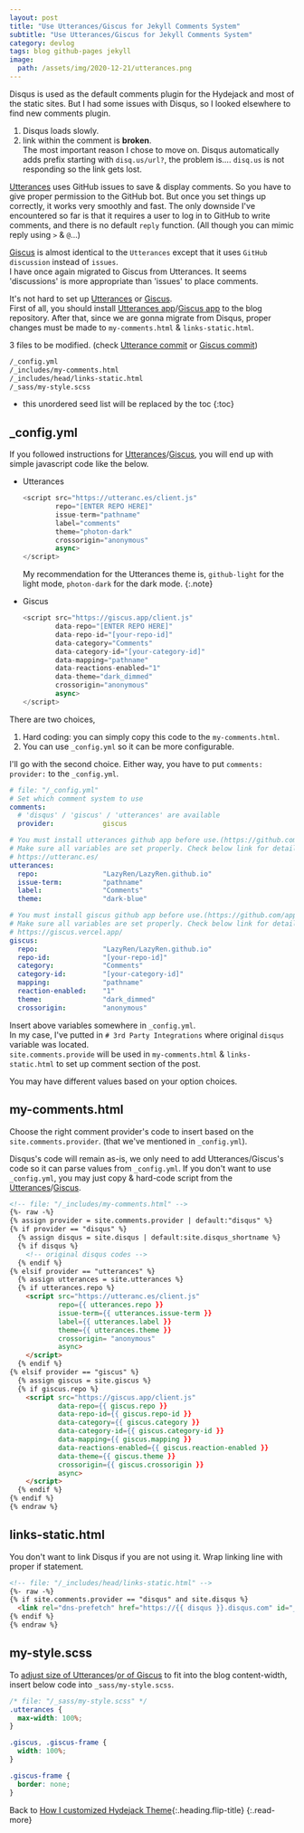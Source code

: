 ```yaml
---
layout: post
title: "Use Utterances/Giscus for Jekyll Comments System"
subtitle: "Use Utterances/Giscus for Jekyll Comments System"
category: devlog
tags: blog github-pages jekyll
image:
  path: /assets/img/2020-12-21/utterances.png
---
```


Disqus is used as the default comments plugin for the Hydejack and most of the static sites. But I had some issues with
Disqus, so I looked elsewhere to find new comments plugin.

1. Disqus loads slowly.<br>
2. link within the comment is **broken**.<br>
   The most important reason I chose to move on. Disqus automatically adds prefix starting with `disq.us/url?`,
   the problem is.... `disq.us` is not responding so the link gets lost.

[Utterances] uses GitHub issues to save & display comments. So you have to give proper permission to the GitHub bot.
But once you set things up correctly, it works very smoothly and fast. The only downside I've encountered so far is that
it requires a user to log in to GitHub to write comments, and there is no default `reply` function.
(All though you can mimic reply using `>` & `@`...)

[Giscus] is almost identical to the `Utterances` except that it uses `GitHub discussion` instead of `issues`.<br>
I have once again migrated to Giscus from Utterances. It seems 'discussions' is more appropriate than 'issues' to place
comments.

[Utterances]: https://utteranc.es/
[Giscus]: https://giscus.vercel.app/

[Utterances]: https://utteranc.es/
[Giscus]: https://giscus.vercel.app/

<!--more-->

It's not hard to set up [Utterances] or [Giscus].<br>
First of all, you should install [Utterances app]/[Giscus app] to the blog repository. After that, since we are gonna
migrate from Disqus, proper changes must be made to `my-comments.html` & `links-static.html`.<br>

[Utterances app]: https://github.com/apps/utterances
[Giscus app]: https://github.com/apps/giscus

3 files to be modified. (check [Utterance commit] or [Giscus commit])

[Utterance commit]: https://github.com/LazyRen/LazyRen.github.io/commit/8dcf03700c7f3d0f581b27a6fcf2e8a4d8396340
[Giscus commit]: https://github.com/LazyRen/LazyRen.github.io/commit/053deedc4a5a3f49cf04cb8e8b496120aeab24a1

```default
/_config.yml
/_includes/my-comments.html
/_includes/head/links-static.html
/_sass/my-style.scss
```

* this unordered seed list will be replaced by the toc
{:toc}

## _config.yml

If you followed instructions for [Utterances]/[Giscus], you will end up with simple javascript code like the below.

* Utterances

  ```javascript
  <script src="https://utteranc.es/client.js"
          repo="[ENTER REPO HERE]"
          issue-term="pathname"
          label="comments"
          theme="photon-dark"
          crossorigin="anonymous"
          async>
  </script>
  ```

  My recommendation for the Utterances theme is, `github-light` for the light mode, `photon-dark` for the dark mode.
  {:.note}

* Giscus

  ```javascript
  <script src="https://giscus.app/client.js"
          data-repo="[ENTER REPO HERE]"
          data-repo-id="[your-repo-id]"
          data-category="Comments"
          data-category-id="[your-category-id]"
          data-mapping="pathname"
          data-reactions-enabled="1"
          data-theme="dark_dimmed"
          crossorigin="anonymous"
          async>
  </script>
  ```

There are two choices,

1. Hard coding: you can simply copy this code to the `my-comments.html`.
2. You can use `_config.yml` so it can be more configurable.

I'll go with the second choice. Either way, you have to put `comments: provider:` to the `_config.yml`.

```yaml
# file: "/_config.yml"
# Set which comment system to use
comments:
  # 'disqus' / 'giscus' / 'utterances' are available
  provider:            giscus

# You must install utterances github app before use.(https://github.com/apps/utterances)
# Make sure all variables are set properly. Check below link for detail.
# https://utteranc.es/
utterances:
  repo:                "LazyRen/LazyRen.github.io"
  issue-term:          "pathname"
  label:               "Comments"
  theme:               "dark-blue"

# You must install giscus github app before use.(https://github.com/apps/giscus)
# Make sure all variables are set properly. Check below link for detail.
# https://giscus.vercel.app/
giscus:
  repo:                "LazyRen/LazyRen.github.io"
  repo-id:             "[your-repo-id]"
  category:            "Comments"
  category-id:         "[your-category-id]"
  mapping:             "pathname"
  reaction-enabled:    "1"
  theme:               "dark_dimmed"
  crossorigin:         "anonymous"
```

Insert above variables somewhere in `_config.yml`.<br>
In my case, I've putted in `# 3rd Party Integrations` where original `disqus` variable was located.<br>
`site.comments.provide` will be used in `my-comments.html` & `links-static.html` to set up comment section of the post.

You may have different values based on your option choices.

## my-comments.html

Choose the right comment provider's code to insert based on the `site.comments.provider`.
(that we've mentioned in `_config.yml`).

Disqus's code will remain as-is, we only need to add Utterances/Giscus's code so it can parse values from `_config.yml`.
If you don't want to use `_config.yml`, you may just copy & hard-code script from the [Utterances]/[Giscus].

```html
<!-- file: "/_includes/my-comments.html" -->
{%- raw -%}
{% assign provider = site.comments.provider | default:"disqus" %}
{% if provider == "disqus" %}
  {% assign disqus = site.disqus | default:site.disqus_shortname %}
  {% if disqus %}
    <!-- original disqus codes -->
  {% endif %}
{% elsif provider == "utterances" %}
  {% assign utterances = site.utterances %}
  {% if utterances.repo %}
    <script src="https://utteranc.es/client.js"
            repo={{ utterances.repo }}
            issue-term={{ utterances.issue-term }}
            label={{ utterances.label }}
            theme={{ utterances.theme }}
            crossorigin= "anonymous"
            async>
    </script>
  {% endif %}
{% elsif provider == "giscus" %}
  {% assign giscus = site.giscus %}
  {% if giscus.repo %}
    <script src="https://giscus.app/client.js"
            data-repo={{ giscus.repo }}
            data-repo-id={{ giscus.repo-id }}
            data-category={{ giscus.category }}
            data-category-id={{ giscus.category-id }}
            data-mapping={{ giscus.mapping }}
            data-reactions-enabled={{ giscus.reaction-enabled }}
            data-theme={{ giscus.theme }}
            crossorigin={{ giscus.crossorigin }}
            async>
    </script>
  {% endif %}
{% endif %}
{% endraw %}
```

## links-static.html

You don't want to link Disqus if you are not using it. Wrap linking line with proper if statement.

```html
<!-- file: "/_includes/head/links-static.html" -->
{%- raw -%}
{% if site.comments.provider == "disqus" and site.disqus %}
  <link rel="dns-prefetch" href="https://{{ disqus }}.disqus.com" id="_hrefDisqus">
{% endif %}
{% endraw %}
```

## my-style.scss

To [adjust size of Utterances]/[or of Giscus] to fit into the blog content-width, insert below code into
`_sass/my-style.scss`.

[adjust size of Utterances]: https://github.com/utterance/utterances/issues/160
[or of Giscus]: https://github.com/laymonage/giscus/issues/90

```css
/* file: "/_sass/my-style.scss" */
.utterances {
  max-width: 100%;
}

.giscus, .giscus-frame {
  width: 100%;
}

.giscus-frame {
  border: none;
}
```

Back to [How I customized Hydejack Theme](how-i-customized-hydejack-theme){:.heading.flip-title}
{:.read-more}
